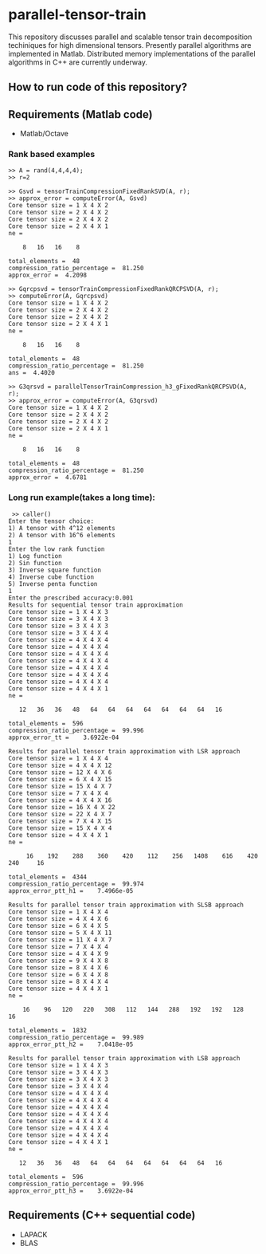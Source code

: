 # parallel-tensor-train
This repository discusses parallel and scalable tensor train decomposition techiniques for high dimensional tensors. Presently parallel algorithms are implemented in Matlab. Distributed memory implementations of the parallel algorithms in C++ are currently underway. 


## How to run code of this repository?

## Requirements (Matlab code)
* Matlab/Octave

### Rank based examples

    >> A = rand(4,4,4,4);
    >> r=2

    >> Gsvd = tensorTrainCompressionFixedRankSVD(A, r);
    >> approx_error = computeError(A, Gsvd)
    Core tensor size = 1 X 4 X 2
    Core tensor size = 2 X 4 X 2
    Core tensor size = 2 X 4 X 2
    Core tensor size = 2 X 4 X 1
    ne =

        8   16   16    8

    total_elements =  48
    compression_ratio_percentage =  81.250
    approx_error =  4.2098

    >> Gqrcpsvd = tensorTrainCompressionFixedRankQRCPSVD(A, r);
    >> computeError(A, Gqrcpsvd)
    Core tensor size = 1 X 4 X 2
    Core tensor size = 2 X 4 X 2
    Core tensor size = 2 X 4 X 2
    Core tensor size = 2 X 4 X 1
    ne =

        8   16   16    8

    total_elements =  48
    compression_ratio_percentage =  81.250
    ans =  4.4020

    >> G3qrsvd = parallelTensorTrainCompression_h3_gFixedRankQRCPSVD(A, r);
    >> approx_error = computeError(A, G3qrsvd)
    Core tensor size = 1 X 4 X 2
    Core tensor size = 2 X 4 X 2
    Core tensor size = 2 X 4 X 2
    Core tensor size = 2 X 4 X 1
    ne =

        8   16   16    8

    total_elements =  48
    compression_ratio_percentage =  81.250
    approx_error =  4.6781

### Long run  example(takes a long time):
     >> caller()
    Enter the tensor choice:
    1) A tensor with 4^12 elements
    2) A tensor with 16^6 elements
    1
    Enter the low rank function
    1) Log function
    2) Sin function
    3) Inverse square function
    4) Inverse cube function
    5) Inverse penta function
    1
    Enter the prescribed accuracy:0.001
    Results for sequential tensor train approximation
    Core tensor size = 1 X 4 X 3
    Core tensor size = 3 X 4 X 3
    Core tensor size = 3 X 4 X 3
    Core tensor size = 3 X 4 X 4
    Core tensor size = 4 X 4 X 4
    Core tensor size = 4 X 4 X 4
    Core tensor size = 4 X 4 X 4
    Core tensor size = 4 X 4 X 4
    Core tensor size = 4 X 4 X 4
    Core tensor size = 4 X 4 X 4
    Core tensor size = 4 X 4 X 4
    Core tensor size = 4 X 4 X 1
    ne =

       12   36   36   48   64   64   64   64   64   64   64   16

    total_elements =  596
    compression_ratio_percentage =  99.996
    approx_error_tt =    3.6922e-04
    
    Results for parallel tensor train approximation with LSR approach
    Core tensor size = 1 X 4 X 4
    Core tensor size = 4 X 4 X 12
    Core tensor size = 12 X 4 X 6
    Core tensor size = 6 X 4 X 15
    Core tensor size = 15 X 4 X 7
    Core tensor size = 7 X 4 X 4
    Core tensor size = 4 X 4 X 16
    Core tensor size = 16 X 4 X 22
    Core tensor size = 22 X 4 X 7
    Core tensor size = 7 X 4 X 15
    Core tensor size = 15 X 4 X 4
    Core tensor size = 4 X 4 X 1
    ne =

         16    192    288    360    420    112    256   1408    616    420    240     16

    total_elements =  4344
    compression_ratio_percentage =  99.974
    approx_error_ptt_h1 =    7.4966e-05
    
    Results for parallel tensor train approximation with SLSB approach
    Core tensor size = 1 X 4 X 4
    Core tensor size = 4 X 4 X 6
    Core tensor size = 6 X 4 X 5
    Core tensor size = 5 X 4 X 11
    Core tensor size = 11 X 4 X 7
    Core tensor size = 7 X 4 X 4
    Core tensor size = 4 X 4 X 9
    Core tensor size = 9 X 4 X 8
    Core tensor size = 8 X 4 X 6
    Core tensor size = 6 X 4 X 8
    Core tensor size = 8 X 4 X 4
    Core tensor size = 4 X 4 X 1
    ne =

        16    96   120   220   308   112   144   288   192   192   128    16

    total_elements =  1832
    compression_ratio_percentage =  99.989
    approx_error_ptt_h2 =    7.0418e-05
    
    Results for parallel tensor train approximation with LSB approach
    Core tensor size = 1 X 4 X 3
    Core tensor size = 3 X 4 X 3
    Core tensor size = 3 X 4 X 3
    Core tensor size = 3 X 4 X 4
    Core tensor size = 4 X 4 X 4
    Core tensor size = 4 X 4 X 4
    Core tensor size = 4 X 4 X 4
    Core tensor size = 4 X 4 X 4
    Core tensor size = 4 X 4 X 4
    Core tensor size = 4 X 4 X 4
    Core tensor size = 4 X 4 X 4
    Core tensor size = 4 X 4 X 1
    ne =

       12   36   36   48   64   64   64   64   64   64   64   16

    total_elements =  596
    compression_ratio_percentage =  99.996
    approx_error_ptt_h3 =    3.6922e-04


   

## Requirements (C++ sequential code)
* LAPACK
* BLAS
